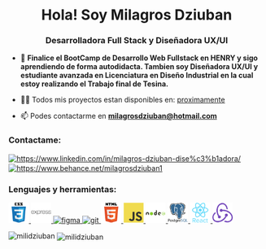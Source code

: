 <h1 align="center">Hola! Soy Milagros Dziuban</h1>
<h3 align="center">Desarrolladora Full Stack y Diseñadora UX/UI</h3>

- 🔭 **Finalice el BootCamp de Desarrollo Web Fullstack en HENRY y sigo aprendiendo de forma autodidacta. Tambien soy Diseñadora UX/UI y estudiante avanzada en Licenciatura en Diseño Industrial en la cual estoy realizando el Trabajo final de Tesina.**

- 👨‍💻 Todos mis proyectos estan disponibles en: [proximamente](proximamente)

- 📫 Podes contactarme en **milagrosdziuban@hotmail.com**

<h3 align="left">Contactame:</h3>
<p align="left">
<a href="https://linkedin.com/in/https://www.linkedin.com/in/milagros-dziuban-dise%c3%b1adora/" target="blank"><img align="center" src="https://raw.githubusercontent.com/rahuldkjain/github-profile-readme-generator/master/src/images/icons/Social/linked-in-alt.svg" alt="https://www.linkedin.com/in/milagros-dziuban-dise%c3%b1adora/" height="30" width="40" /></a>
<a href="https://www.behance.net/https://www.behance.net/milagrosdziuban1" target="blank"><img align="center" src="https://raw.githubusercontent.com/rahuldkjain/github-profile-readme-generator/master/src/images/icons/Social/behance.svg" alt="https://www.behance.net/milagrosdziuban1" height="30" width="40" /></a>
</p>

<h3 align="left">Lenguajes y herramientas:</h3>
<p align="left"> <a href="https://www.w3schools.com/css/" target="_blank" rel="noreferrer"> <img src="https://raw.githubusercontent.com/devicons/devicon/master/icons/css3/css3-original-wordmark.svg" alt="css3" width="40" height="40"/> </a> <a href="https://expressjs.com" target="_blank" rel="noreferrer"> <img src="https://raw.githubusercontent.com/devicons/devicon/master/icons/express/express-original-wordmark.svg" alt="express" width="40" height="40"/> </a> <a href="https://www.figma.com/" target="_blank" rel="noreferrer"> <img src="https://www.vectorlogo.zone/logos/figma/figma-icon.svg" alt="figma" width="40" height="40"/> </a> <a href="https://git-scm.com/" target="_blank" rel="noreferrer"> <img src="https://www.vectorlogo.zone/logos/git-scm/git-scm-icon.svg" alt="git" width="40" height="40"/> </a> <a href="https://www.w3.org/html/" target="_blank" rel="noreferrer"> <img src="https://raw.githubusercontent.com/devicons/devicon/master/icons/html5/html5-original-wordmark.svg" alt="html5" width="40" height="40"/> </a> <a href="https://developer.mozilla.org/en-US/docs/Web/JavaScript" target="_blank" rel="noreferrer"> <img src="https://raw.githubusercontent.com/devicons/devicon/master/icons/javascript/javascript-original.svg" alt="javascript" width="40" height="40"/> </a> <a href="https://nodejs.org" target="_blank" rel="noreferrer"> <img src="https://raw.githubusercontent.com/devicons/devicon/master/icons/nodejs/nodejs-original-wordmark.svg" alt="nodejs" width="40" height="40"/> </a> <a href="https://www.postgresql.org" target="_blank" rel="noreferrer"> <img src="https://raw.githubusercontent.com/devicons/devicon/master/icons/postgresql/postgresql-original-wordmark.svg" alt="postgresql" width="40" height="40"/> </a> <a href="https://reactjs.org/" target="_blank" rel="noreferrer"> <img src="https://raw.githubusercontent.com/devicons/devicon/master/icons/react/react-original-wordmark.svg" alt="react" width="40" height="40"/> </a> <a href="https://redux.js.org" target="_blank" rel="noreferrer"> <img src="https://raw.githubusercontent.com/devicons/devicon/master/icons/redux/redux-original.svg" alt="redux" width="40" height="40"/> </a> </p>

<p><img align="left" src="https://github-readme-stats.vercel.app/api/top-langs?username=milidziuban&show_icons=true&locale=en&layout=compact" alt="milidziuban" /></p>

<p>&nbsp;<img align="center" src="https://github-readme-stats.vercel.app/api?username=milidziuban&show_icons=true&locale=en" alt="milidziuban" /></p>
